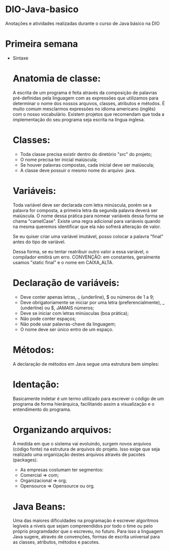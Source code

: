 # DIO-Java-basico
Anotações e atividades realizadas durante o curso de Java básico na DIO

# Primeira semana 
- Sintaxe
    # Anatomia de classe: 
    A escrita de um programa é feita através da composição de palavras pré-definidas 
    pela linguagem com as expressões que utilizamos para determinar o nome dos nossos
    arquivos, classes, atributos e métodos. É muito comum mesclarmos expressões no 
    idioma americano (inglês) com o nosso vocabulário. Existem projetos que recomendam 
    que toda a implementação do seu programa seja escrita na língua inglesa.

    # Classes: 
    - Toda classe precisa existir dentro do diretório "src" do projeto;
    - O nome precisa ter inicial maiúscula;
    - Se houver palavras compostas, cada inicial deve ser maiúscula;
    - A classe deve possuir o mesmo nome do arquivo .java.
    <!--
    Exemplo:
    //arquivo: Calculadora.java
    public class Calculadora{
    }
    -->

    # Variáveis:
    Toda variável deve ser declarada com letra minúscula, porém se a palavra for composta,
    a primeira letra da segunda palavra deverá ser maiúscula. O nome dessa prática para 
    nomear variáveis dessa forma se chama "camelCase".
    Existe uma regra adicional para variáveis quando na mesma queremos identificar que ela
    não sofrerá alteração de valor.
    <!-- 
    Exemplo: 
    String BR = "Brasil"
    double PI = 3.14
    int ESTADOS_BRASILEIROS = 27
    int ANO_2000 = 2000
    -->
    Se eu quiser criar uma variável imutável, posso colocar a palavra "final" antes do tipo
    de variável.
    <!--
    Exemplo
    final String BR = "Brasil"
    -->
    Dessa forma, se eu tentar reatribuir outro valor a essa variável, o compilador emitirá 
    um erro. 
    CONVENÇÃO: em constantes, geralmente usamos "static final" e o nome em CAIXA_ALTA.

    # Declaração de variáveis: 
    - Deve conter apenas letras, _ (underline), $ ou números de 1 a 9; 
    - Deve obrigatoriamente se iniciar por uma letra (preferencialmente), _ (underline) ou $, JAMAIS números;
    - Deve se iniciar com letras minúsculas (boa prática);
    - Não pode conter espaços;
    - Não pode usar palavras-chave da linguagem;
    - O nome deve ser único entro de um espaço.

    # Métodos: 
    A declaração de métodos em Java segue uma estrutura bem simples:
    <!--
    TipoRetorno NomeObjjetivoNoInfinitivo Parametro(s)
    Exemplo: 
    Int somar(int num1, int num2)
    -->

    # Identação: 
    Basicamente indetar é um termo utilizado para escrever o código de um programa de forma hierárquica,
    facilitando assim a visualização e o entendimento do programa. 

    # Organizando arquivos: 
    À medida em que o sistema vai evoluindo, surgem novos arquivos (código fonte) na estrutura de 
    arquivos do projeto. Isso exige que seja realizado uma organização destes arquivos através de 
    pacotes (packages).
    * As empresas costumam ter segmentos:
    - Comercial => com;
    - Organizacional => org;
    - Opensource => Opensource ou org.

    # Java Beans: 
    Uma das maiores dificuldades na programação é escrever algoritmos legíveis a níveis que sejam 
    compreendidos por todo o time ou pelo próprio programdador que o escreveu, no futuro. Para isso
    a linguagem Java sugere, através de convenções, formas de escrita universal para as classes, 
    atributos, métodos e pacotes.    